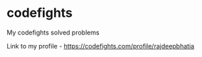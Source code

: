 # codefights
My codefights solved problems

Link to my profile - https://codefights.com/profile/rajdeepbhatia
